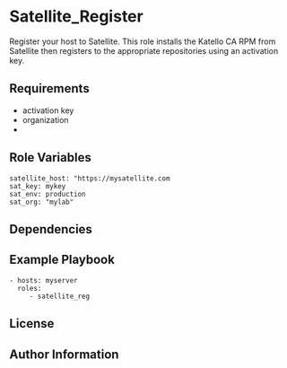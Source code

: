 Satellite_Register
=========

Register your host to Satellite. This role installs the Katello CA RPM from Satellite then registers to the appropriate repositories using an activation key.

Requirements
------------

- activation key
- organization
- 
Role Variables
--------------
```
satellite_host: "https://mysatellite.com
sat_key: mykey
sat_env: production
sat_org: "mylab"
```


Dependencies
------------


Example Playbook
----------------

    - hosts: myserver
      roles:
         - satellite_reg

License
-------


Author Information
------------------

